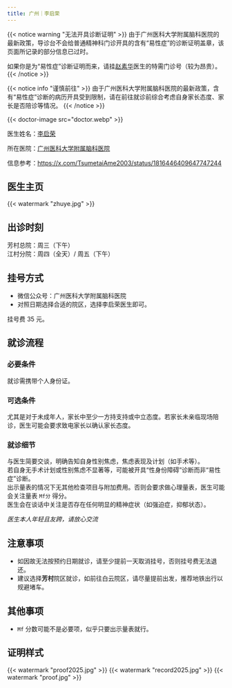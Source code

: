 ```yaml
---
title: 广州｜李启荣
---
```


{{< notice warning "无法开具诊断证明" >}}
由于广州医科大学附属脑科医院的最新政策，导诊台不会给普通精神科门诊开具的含有“易性症”的诊断证明盖章，该页面所记录的部分信息已过时。

如果你是为“易性症”诊断证明而来，请挂[赵素华](https://mtf.wiki/zh-cn/docs/psyco/guangdong/zhao-suhua)医生的特需门诊号（较为昂贵）。
{{< /notice >}}

{{< notice info "谨慎前往" >}}
由于广州医科大学附属脑科医院的最新政策，含有“易性症”诊断的病历开具受到限制，请在前往就诊前综合考虑自身家长态度、家长是否陪诊等情况。
{{< /notice >}}

{{< doctor-image src="doctor.webp" >}}

医生姓名：[李启荣](https://health.baidu.com/doctordec/dochome/55257)

所在医院：[广州医科大学附属脑科医院](https://health.baidu.com/doctordec/hospital/1008521)

信息参考：<https://x.com/TsumetaiAme2003/status/1816446409647747244>

## 医生主页

{{< watermark "zhuye.jpg" >}}

## 出诊时刻

芳村总院：周三（下午）\
江村分院：周四（全天）/ 周五（下午）

## 挂号方式

- 微信公众号：广州医科大学附属脑科医院
- 对照日期选择合适的院区，选择李启荣医生即可。

挂号费 35 元。

## 就诊流程

### 必要条件

就诊需携带个人身份证。

### 可选条件

尤其是对于未成年人，家长中至少一方持支持或中立态度。若家长未亲临现场陪诊，医生可能会要求致电家长以确认家长态度。

### 就诊细节

与医生简要交谈，明确告知自身性别焦虑，焦虑表现及计划（如手术等）。\
若自身无手术计划或性别焦虑不显著等，可能被开具“性身份障碍”诊断而非“易性症”诊断。\
出示量表的情况下无其他检查项目与附加费用。否则会要求做心理量表，医生可能会关注量表 `Mf分` 得分。\
医生会在谈话中关注是否存在任何明显的精神症状（如强迫症，抑郁状态）。

*医生本人年轻且友跨，请放心交流*

## 注意事项

- 如因故无法按预约日期就诊，请至少提前一天取消挂号，否则挂号费无法退还。
- 建议选择**芳村**院区就诊，如前往白云院区，请尽量提前出发，推荐地铁出行以规避堵车。

## 其他事项

- `Mf` 分数可能不是必要项，似乎只要出示量表就行。

## 证明样式
{{< watermark "proof2025.jpg" >}}
{{< watermark "record2025.jpg" >}}
{{< watermark "proof.jpg" >}}
